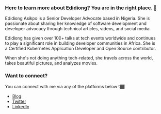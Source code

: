 ### Here to learn more about Edidiong? You are in the right place. 💛

Edidiong Asikpo is a Senior Developer Advocate based in Nigeria. She is passionate about sharing her knowledge of software development and developer advocacy through technical articles, videos, and social media.

Edidiong has given over 100+ talks at tech events worldwide and continues to play a significant role in building developer communities in Africa. She is a Certified Kubernetes Application Developer and Open Source contributor.

When she's not doing anything tech-related, she travels across the world, takes beautiful pictures, and analyzes movies.

### Want to connect? 

You can connect with me via any of the platforms below 👇🏾
-   [Blog](https://edidiongasikpo.com/)
-   [Twitter](https://twitter.com/Didicodes)
-   [LinkedIn](https://www.linkedin.com/in/edidiong-asikpo)
